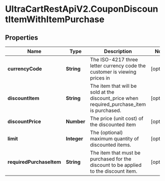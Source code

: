 # UltraCartRestApiV2.CouponDiscountItemWithItemPurchase

## Properties
Name | Type | Description | Notes
------------ | ------------- | ------------- | -------------
**currencyCode** | **String** | The ISO-4217 three letter currency code the customer is viewing prices in | [optional] 
**discountItem** | **String** | The item that will be sold at the discount_price when required_purchase_item is purchased. | [optional] 
**discountPrice** | **Number** | The price (unit cost) of the discounted item | [optional] 
**limit** | **Integer** | The (optional) maximum quantity of discounted items. | [optional] 
**requiredPurchaseItem** | **String** | The item that must be purchased for the discount to be applied to the discount item. | [optional] 



